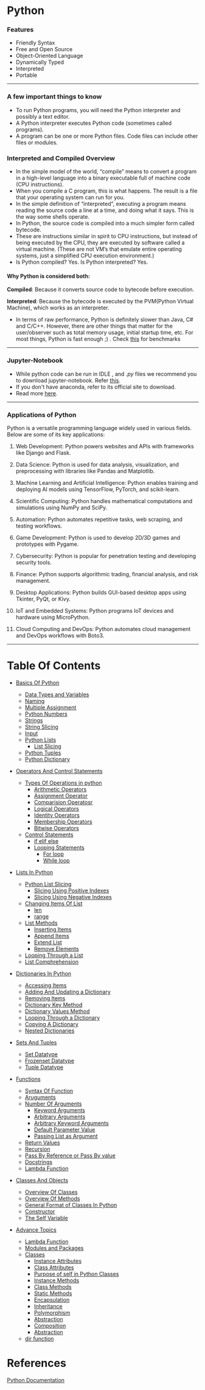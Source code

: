 # Python

### Features
* Friendly Syntax
* Free and Open Source
* Object-Oriented Language
* Dynamically Typed
* Interpreted
* Portable
<hr>

### A few important things to know
* To run Python programs, you will need the Python interpreter and possibly a text editor.
* A Python interpreter executes Python code (sometimes called programs).
* A program can be one or more Python files. Code files can include other files or modules. 

### Interpreted and Compiled Overview
* In the simple model of the world, “compile” means to convert a program in a high-level language into a binary executable full of machine code (CPU instructions). 
* When you compile a C program, this is what happens. The result is a file that your operating system can run for you.
* In the simple definition of “interpreted”, executing a program means reading the source code a line at a time, and doing what it says. This is the way some shells operate.
* In Python, the source code is compiled into a much simpler form called bytecode. 
* These are instructions similar in spirit to CPU instructions, but instead of being executed by the CPU, they are executed by software called a virtual machine. (These are not VM’s that emulate entire operating systems, just a simplified CPU execution environment.)
* Is Python compiled? Yes. Is Python interpreted? Yes.
#### Why Python is considered both:
**Compiled**: Because it converts source code to bytecode before execution.

**Interpreted**: Because the bytecode is executed by the PVM(Python Virtual Machine), which works as an interpreter.

* In terms of raw performance, Python is definitely slower than Java, C# and C/C++. However, there are other things that matter for the user/observer such as total memory usage, initial startup time, etc. For most things, Python is fast enough ;) . Check [this](https://benchmarksgame-team.pages.debian.net/benchmarksgame/fastest/python3-java.html) for benchmarks

<hr>

### Jupyter-Notebook
* While python code can be run in IDLE , and *.py* files we recommend you to download jupyter-notebook. Refer [this](https://www.geeksforgeeks.org/how-to-install-jupyter-notebook-in-windows/).
* If you don't have anaconda, refer to its official site to download.
* Read more [here](https://programminghistorian.org/en/lessons/jupyter-notebooks).

<hr>


### Applications of Python

Python is a versatile programming language widely used in various fields. Below are some of its key applications:

1. Web Development:
Python powers websites and APIs with frameworks like Django and Flask.

2. Data Science:
Python is used for data analysis, visualization, and preprocessing with libraries like Pandas and Matplotlib.

3. Machine Learning and Artificial Intelligence:
Python enables training and deploying AI models using TensorFlow, PyTorch, and scikit-learn.

4. Scientific Computing:
Python handles mathematical computations and simulations using NumPy and SciPy.

5. Automation:
Python automates repetitive tasks, web scraping, and testing workflows.

6. Game Development:
Python is used to develop 2D/3D games and prototypes with Pygame.

7. Cybersecurity:
Python is popular for penetration testing and developing security tools.

8. Finance:
Python supports algorithmic trading, financial analysis, and risk management.

9. Desktop Applications:
Python builds GUI-based desktop apps using Tkinter, PyQt, or Kivy.

10. IoT and Embedded Systems:
Python programs IoT devices and hardware using MicroPython.

11. Cloud Computing and DevOps:
Python automates cloud management and DevOps workflows with Boto3.

<hr>

# Table Of Contents
* [Basics Of Python](1_python_basics.ipynb)
    * [Data Types and Variables](1_python_basics.ipynb)
    * [Naming](1_python_basics.ipynb)
    * [Multiple Assignment](1_python_basics.ipynb)
    * [Python Numbers](1_python_basics.ipynb)
    * [Strings](1_python_basics.ipynb)
    * [String Slicing](1_python_basics.ipynb)
    * [Input](1_python_basics.ipynb)
    * [Python Lists](1_python_basics.ipynb)
        * [List Slicing](1_python_basics.ipynb)
    * [Python Tuples](1_python_basics.ipynb)
    * [Python Dictionary](1_python_basics.ipynb)
* [Operators And Control Statements](2_operators_and_conrol_statements.ipynb)
    * [Types Of Operations in python](2_operators_and_conrol_statements.ipynb)
        * [Arithmetic Operators](2_operators_and_conrol_statements.ipynb)
        * [Assignment Operator](2_operators_and_conrol_statements.ipynb)
        * [Comparision Operatosr](2_operators_and_conrol_statements.ipynb)
        * [Logical Operators](2_operators_and_conrol_statements.ipynb)
        * [Identity Operators](2_operators_and_conrol_statements.ipynb)
        * [Membership Operators](2_operators_and_conrol_statements.ipynb)
        * [Bitwise Operators](2_operators_and_conrol_statements.ipynb)
    * [Control Statements](2_operators_and_conrol_statements.ipynb)
        * [if elif else](2_operators_and_conrol_statements.ipynb)
        * [Looping Statements](2_operators_and_conrol_statements.ipynb)
            * [For loop](2_operators_and_conrol_statements.ipynb)
            * [While loop](2_operators_and_conrol_statements.ipynb)

* [Lists In Python](3_lists.ipynb)
    * [Python List Slicing](3_lists.ipynb)
        * [Slicing Using Positive Indexes](3_lists.ipynb) 
        * [Slicing Using Negative Indexes](3_lists.ipynb)
    * [Changing Items Of List](3_lists.ipynb)
        * [len](3_lists.ipynb)
        * [range](3_lists.ipynb)
    * [List Methods](3_lists.ipynb)
        * [Inserting Items](3_lists.ipynb)
        * [Append Items](3_lists.ipynb)
        * [Extend List](3_lists.ipynb)
        * [Remove Elements](3_lists.ipynb)
    * [Looping Through a List]([](3_lists.ipynb))
    * [List Comphrehension]([](3_lists.ipynb))
* [Dictionaries In Python](4_dictionary.ipynb)
    * [Accessing Items](4_dictionary.ipynb)
    * [Adding And Updating a Dictionary](4_dictionary.ipynb)
    * [Removing Items](4_dictionary.ipynb)
    * [Dictionary Key Method](4_dictionary.ipynb)
    * [Dictionary Values Method](4_dictionary.ipynb)
    * [Looping Through a Dictionary](4_dictionary.ipynb)
    * [Copying A Dictionary ](4_dictionary.ipynb)
    * [Nested Dictionaries](4_dictionary.ipynb)
* [Sets And Tuples](5_sets_and_tuples.ipynb)
    * [Set Datatype](5_sets_and_tuples.ipynb)
    * [Frozenset Datatype](5_sets_and_tuples.ipynb)
    * [Tuple Datatype](5_sets_and_tuples.ipynb)
* [Functions](6_functions.ipynb)
    * [Syntax Of Function](6_functions.ipynb)
    * [Aruguments](6_functions.ipynb)
    * [Number Of Arguments](6_functions.ipynb)
        * [Keyword Arguments](6_functions.ipynb)
        * [Arbitrary Arguments](6_functions.ipynb)
        * [Arbitrary Keyword Arguments](6_functions.ipynb)
        * [Default Parameter Value](6_functions.ipynb)
        * [Passing List as Argument](6_functions.ipynb)
    * [Return Values](6_functions.ipynb)
    * [Recursion](6_functions.ipynb)
    * [Pass By Reference or Pass By value](6_functions.ipynb)
    * [Docstrings](6_functions.ipynb)
    * [Lambda Function](6_functions.ipynb)
* [Classes And Objects](7_classes_and_objects.ipynb)
    * [Overview Of Classes](7_classes_and_objects.ipynb)
    * [Overview Of Methods](7_classes_and_objects.ipynb)
    * [General Format of Classes In Python](7_classes_and_objects.ipynb)
    * [Constructor](7_classes_and_objects.ipynb)
    * [The Self Variable](7_classes_and_objects.ipynb)
* [Advance Topics](8_advance.ipynb)
    * [Lambda Function](8_advance.ipynb)
    * [Modules and Packages](8_advance.ipynb)
    * [Classes](8_advance.ipynb)
        * [Instance Attributes](8_advance.ipynb)
        * [Class Attributes](8_advance.ipynb)
        * [Purpose of self in Python Classes](8_advance.ipynb)
        * [Instance Methods](8_advance.ipynb)
        * [Class Methods](8_advance.ipynb)
        * [Static Methods](8_advance.ipynb)
        * [Encapsulation](8_advance.ipynb)
        * [Inheritance](8_advance.ipynb)
        * [Polymorphism](8_advance.ipynb)
        * [Abstraction](8_advance.ipynb)
        * [Composition](8_advance.ipynb)
        * [Abstraction](8_advance.ipynb)
    * [dir function](8_advance.ipynb)

# References 

[Python Documentation](https://docs.python.org/3.11/)
